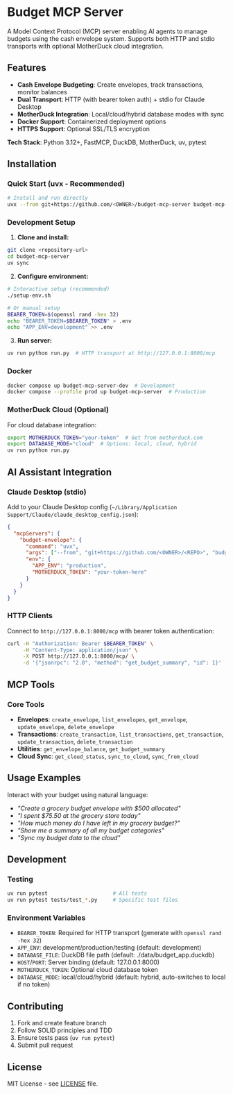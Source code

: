 # Budget MCP Server

A Model Context Protocol (MCP) server enabling AI agents to manage budgets using the cash envelope system. Supports both HTTP and stdio transports with optional MotherDuck cloud integration.

## Features

- **Cash Envelope Budgeting**: Create envelopes, track transactions, monitor balances
- **Dual Transport**: HTTP (with bearer token auth) + stdio for Claude Desktop
- **MotherDuck Integration**: Local/cloud/hybrid database modes with sync
- **Docker Support**: Containerized deployment options
- **HTTPS Support**: Optional SSL/TLS encryption

**Tech Stack**: Python 3.12+, FastMCP, DuckDB, MotherDuck, uv, pytest

## Installation

### Quick Start (uvx - Recommended)

```bash
# Install and run directly
uvx --from git+https://github.com/<OWNER>/budget-mcp-server budget-mcp-server
```

### Development Setup

1. **Clone and install:**
```bash
git clone <repository-url>
cd budget-mcp-server
uv sync
```

2. **Configure environment:**
```bash
# Interactive setup (recommended)
./setup-env.sh

# Or manual setup
BEARER_TOKEN=$(openssl rand -hex 32)
echo "BEARER_TOKEN=$BEARER_TOKEN" > .env
echo "APP_ENV=development" >> .env
```

3. **Run server:**
```bash
uv run python run.py  # HTTP transport at http://127.0.0.1:8000/mcp
```

### Docker

```bash
docker compose up budget-mcp-server-dev  # Development
docker compose --profile prod up budget-mcp-server  # Production
```

### MotherDuck Cloud (Optional)

For cloud database integration:
```bash
export MOTHERDUCK_TOKEN="your-token"  # Get from motherduck.com
export DATABASE_MODE="cloud"  # Options: local, cloud, hybrid
uv run python run.py
```

## AI Assistant Integration

### Claude Desktop (stdio)

Add to your Claude Desktop config (`~/Library/Application Support/Claude/claude_desktop_config.json`):

```json
{
  "mcpServers": {
    "budget-envelope": {
      "command": "uvx",
      "args": ["--from", "git+https://github.com/<OWNER>/<REPO>", "budget-mcp-server"],
      "env": {
        "APP_ENV": "production",
        "MOTHERDUCK_TOKEN": "your-token-here"
      }
    }
  }
}
```

### HTTP Clients

Connect to `http://127.0.0.1:8000/mcp` with bearer token authentication:

```bash
curl -H "Authorization: Bearer $BEARER_TOKEN" \
     -H "Content-Type: application/json" \
     -X POST http://127.0.0.1:8000/mcp/ \
     -d '{"jsonrpc": "2.0", "method": "get_budget_summary", "id": 1}'
```

## MCP Tools

### Core Tools
- **Envelopes**: `create_envelope`, `list_envelopes`, `get_envelope`, `update_envelope`, `delete_envelope`
- **Transactions**: `create_transaction`, `list_transactions`, `get_transaction`, `update_transaction`, `delete_transaction`
- **Utilities**: `get_envelope_balance`, `get_budget_summary`
- **Cloud Sync**: `get_cloud_status`, `sync_to_cloud`, `sync_from_cloud`

## Usage Examples

Interact with your budget using natural language:

- *"Create a grocery budget envelope with $500 allocated"*
- *"I spent $75.50 at the grocery store today"*
- *"How much money do I have left in my grocery budget?"*
- *"Show me a summary of all my budget categories"*
- *"Sync my budget data to the cloud"*

## Development

### Testing
```bash
uv run pytest                     # All tests
uv run pytest tests/test_*.py     # Specific test files
```

### Environment Variables
- `BEARER_TOKEN`: Required for HTTP transport (generate with `openssl rand -hex 32`)
- `APP_ENV`: development/production/testing (default: development)
- `DATABASE_FILE`: DuckDB file path (default: ./data/budget_app.duckdb)
- `HOST`/`PORT`: Server binding (default: 127.0.0.1:8000)
- `MOTHERDUCK_TOKEN`: Optional cloud database token
- `DATABASE_MODE`: local/cloud/hybrid (default: hybrid, auto-switches to local if no token)

## Contributing

1. Fork and create feature branch
2. Follow SOLID principles and TDD
3. Ensure tests pass (`uv run pytest`)
4. Submit pull request

## License

MIT License - see [LICENSE](LICENSE) file.
